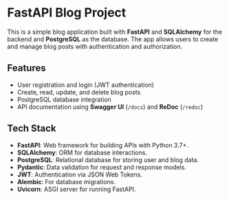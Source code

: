 # FastAPI Blog Project

This is a simple blog application built with **FastAPI** and **SQLAlchemy** for the backend and **PostgreSQL** as the database. The app allows users to create and manage blog posts with authentication and authorization.

## Features

- User registration and login (JWT authentication)
- Create, read, update, and delete blog posts
- PostgreSQL database integration
- API documentation using **Swagger UI** (`/docs`) and **ReDoc** (`/redoc`)

## Tech Stack

- **FastAPI**: Web framework for building APIs with Python 3.7+.
- **SQLAlchemy**: ORM for database interactions.
- **PostgreSQL**: Relational database for storing user and blog data.
- **Pydantic**: Data validation for request and response models.
- **JWT**: Authentication via JSON Web Tokens.
- **Alembic**: For database migrations.
- **Uvicorn**: ASGI server for running FastAPI.

